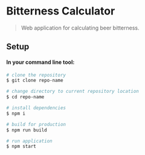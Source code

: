 # Bitterness Calculator

> Web application for calculating beer bitterness.

## Setup

#### In your command line tool:

``` bash
# clone the repository
$ git clone repo-name

# change directory to current repository location
$ cd repo-name

# install dependencies
$ npm i

# build for production
$ npm run build

# run application
$ npm start
```